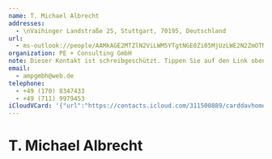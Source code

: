 ```yaml
---
name: T. Michael Albrecht
addresses:
  - \nVaihinger Landstraße 25, Stuttgart, 70195, Deutschland
url:
  - ms-outlook://people/AAMkAGE2MTZlN2ViLWM5YTgtNGE0Zi05MjUzLWE2N2ZmOTNiNzU1NwBGAAAAAAATi9mlcaWmRrOUSDPipn7pBwDaKeY3E0WlQqDBzbWTDvYeAAAAqKThAADHJuMw62o-TK0TKb6l_TD0AAAxOe03AAA=?accountKey=8f7e2b1612c1987325fb966238129f30&accountExportedAt=559252279.911066
organization: PE + Consulting GmbH
note: Dieser Kontakt ist schreibgeschützt. Tippen Sie auf den Link oben\, umihn in Outlook zu bearbeiten.
email:
  - ampgmbh@web.de
telephone:
  - +49 (170) 8347433
  - +49 (711) 9979453
iCloudVCard: '{"url":"https://contacts.icloud.com/311500889/carddavhome/card/19456E79-FA83-44C2-BA3E-D1F7046EA83A.vcf","etag":"\"kmfh9zzp\"","data":"BEGIN:VCARD\r\nVERSION:3.0\r\nFN:\r\nN:Albrecht;T. Michael;;;\r\nUID:C4798A60-482C-42D9-B242-A0AF51FE7523\r\nADR:;;\\nVaihinger Landstraße 25;Stuttgart;;70195;Deutschland;\r\nitem3.X-ABLABEL:Outlook\r\nPRODID:-//Apple Inc.//iOS 11.4.1//EN\r\nREV:2025-04-03T22:17:19Z\r\nURL:ms-outlook://people/AAMkAGE2MTZlN2ViLWM5YTgtNGE0Zi05MjUzLWE2N2ZmOTNiNzU\r\n 1NwBGAAAAAAATi9mlcaWmRrOUSDPipn7pBwDaKeY3E0WlQqDBzbWTDvYeAAAAqKThAADHJuMw62\r\n o-TK0TKb6l_TD0AAAxOe03AAA=?accountKey=8f7e2b1612c1987325fb966238129f30&acco\r\n untExportedAt=559252279.911066\r\nORG:PE + Consulting GmbH;\r\nNOTE:Dieser Kontakt ist schreibgeschützt. Tippen Sie auf den Link oben\\, um\r\n ihn in Outlook zu bearbeiten.\r\nEMAIL:ampgmbh@web.de\r\nTEL:+49 (170) 8347433\r\nTEL:+49 (711) 9979453\r\nEND:VCARD"}'
---
```

# T. Michael Albrecht